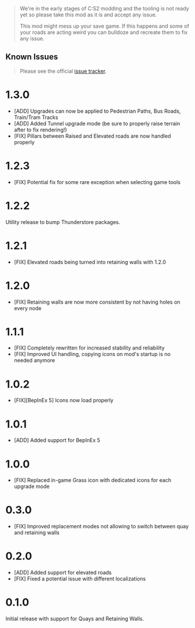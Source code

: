 > We're in the early stages of C:S2 modding and the tooling is not ready yet so please take this mod as it is and accept any issue.
>
> This mod might mess up your save game. If this happens and some of your roads are acting weird you can bulldoze and recreate them to fix any issue.

## Known Issues

> Please see the official [issue tracker](https://github.com/ST-Apps/CS2-ExtendedRoadUpgrades/issues).

# 1.3.0

- [ADD] Upgrades can now be applied to Pedestrian Paths, Bus Roads, Train/Tram Tracks
- [ADD] Added Tunnel upgrade mode (be sure to properly raise terrain after to fix rendering!)
- [FIX] Pillars between Raised and Elevated roads are now handled properly

# 1.2.3

- [FIX] Potential fix for some rare exception when selecting game tools

# 1.2.2

Utility release to bump Thunderstore packages.

# 1.2.1

- [FIX] Elevated roads being turned into retaining walls with 1.2.0

# 1.2.0

- [FIX] Retaining walls are now more consistent by not having holes on every node

# 1.1.1

- [FIX] Completely rewritten for increased stability and reliability
- [FIX] Improved UI handling, copying icons on mod's startup is no needed anymore

# 1.0.2

- [FIX][BepInEx 5] Icons now load properly

# 1.0.1

- [ADD] Added support for BepInEx 5

# 1.0.0

- [FIX] Replaced in-game Grass icon with dedicated icons for each upgrade mode

# 0.3.0

- [FIX] Improved replacement modes not allowing to switch between quay and retaining walls

# 0.2.0

- [ADD] Added support for elevated roads
- [FIX] Fixed a potential issue with different localizations

# 0.1.0

Initial release with support for Quays and Retaining Walls.